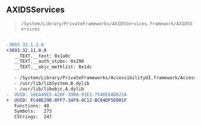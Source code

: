 ## AXIDSServices

> `/System/Library/PrivateFrameworks/AXIDSServices.framework/AXIDSServices`

```diff

-3093.32.1.2.0
+3093.32.11.0.0
   __TEXT.__text: 0x1a0c
   __TEXT.__auth_stubs: 0x290
   __TEXT.__objc_methlist: 0x1dc

   - /System/Library/PrivateFrameworks/AccessibilityUI.framework/AccessibilityUI
   - /usr/lib/libSystem.B.dylib
   - /usr/lib/libobjc.A.dylib
-  UUID: 16EA48E5-A20F-39D0-91E2-7546E6AD021A
+  UUID: FC48E29D-8FF7-34F9-8C12-BC84DF5E001F
   Functions: 48
   Symbols:   273
   CStrings:  247

```
